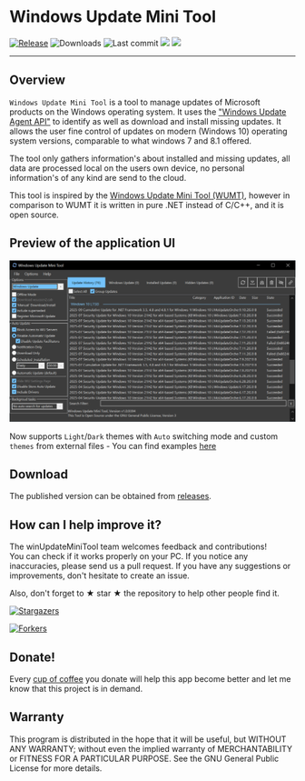 # Windows Update Mini Tool
[![Release](https://img.shields.io/github/v/release/sergiye/winUpdateMiniTool)](https://github.com/sergiye/winUpdateMiniTool/releases/latest)
![Downloads](https://img.shields.io/github/downloads/sergiye/winUpdateMiniTool/total?color=ff4f42)
![Last commit](https://img.shields.io/github/last-commit/sergiye/winUpdateMiniTool?color=00AD00)
[![](https://img.shields.io/badge/WINDOWS-7%20%E2%80%93%2011-blue)](https://endoflife.date/windows) 
[![](https://img.shields.io/badge/SERVER-2012%20%E2%80%93%202025-blue)](https://endoflife.date/windows-server) 

----

## Overview

`Windows Update Mini Tool` is a tool to manage updates of Microsoft products on the Windows operating system.
It uses the ["Windows Update Agent API"](https://docs.microsoft.com/en-us/windows/win32/wua_sdk/portal-client) to identify as well as download and install missing updates.
It allows the user fine control of updates on modern (Windows 10) operating system versions, comparable to what windows 7 and 8.1 offered.

The tool only gathers information's about installed and missing updates, all data are processed local on the users own device, no personal information's of any kind are send to the cloud.

This tool is inspired by the [Windows Update Mini Tool (WUMT)](https://www.majorgeeks.com/files/details/windows_update_minitool.html), however in comparison to WUMT it is written in pure .NET instead of C/C++, and it is open source.

## Preview of the application UI

[<img src="https://github.com/sergiye/winUpdateMiniTool/raw/master/preview.png" alt="preview"/>](https://raw.githubusercontent.com/sergiye/winUpdateMiniTool/master/preview.png)

Now supports `Light`/`Dark` themes with `Auto` switching mode and custom `themes` from external files - You can find examples [here](https://github.com/sergiye/winUpdateMiniTool/tree/master/themes)

## Download

The published version can be obtained from [releases](https://github.com/sergiye/winUpdateMiniTool/releases).

## How can I help improve it?
The winUpdateMiniTool team welcomes feedback and contributions!<br/>
You can check if it works properly on your PC. If you notice any inaccuracies, please send us a pull request. If you have any suggestions or improvements, don't hesitate to create an issue.

Also, don't forget to ★ star ★ the repository to help other people find it.

<!-- [![Star History Chart](https://api.star-history.com/svg?repos=sergiye/winUpdateMiniTool&type=Date)](https://star-history.com/#sergiye/winUpdateMiniTool&Date) -->

[![Stargazers](https://reporoster.com/stars/sergiye/winUpdateMiniTool)](https://star-history.com/#sergiye/winUpdateMiniTool&Date)

[![Forkers](https://reporoster.com/forks/sergiye/winUpdateMiniTool)](https://github.com/sergiye/winUpdateMiniTool/network/members)

## Donate!
Every [cup of coffee](https://patreon.com/SergiyE) you donate will help this app become better and let me know that this project is in demand.

## Warranty
This program is distributed in the hope that it will be useful, but WITHOUT ANY WARRANTY; without even the implied warranty of MERCHANTABILITY or FITNESS FOR A PARTICULAR PURPOSE. See the GNU General Public License for more details.